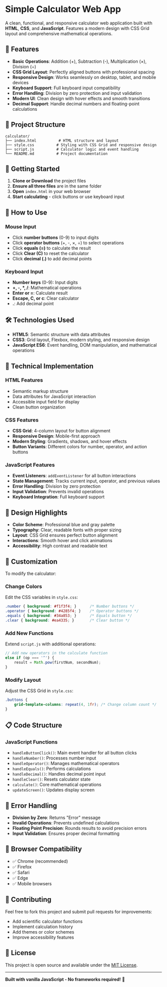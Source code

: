 # Simple Calculator Web App

A clean, functional, and responsive calculator web application built with **HTML**, **CSS**, and **JavaScript**. Features a modern design with CSS Grid layout and comprehensive mathematical operations.

## 🌟 Features

- **Basic Operations**: Addition (+), Subtraction (-), Multiplication (×), Division (÷)
- **CSS Grid Layout**: Perfectly aligned buttons with professional spacing
- **Responsive Design**: Works seamlessly on desktop, tablet, and mobile devices
- **Keyboard Support**: Full keyboard input compatibility
- **Error Handling**: Division by zero protection and input validation
- **Modern UI**: Clean design with hover effects and smooth transitions
- **Decimal Support**: Handle decimal numbers and floating-point calculations

## 📁 Project Structure

```
calculator/
├── index.html          # HTML structure and layout
├── style.css          # Styling with CSS Grid and responsive design
├── script.js          # Calculator logic and event handling
└── README.md          # Project documentation
```

## 🚀 Getting Started

1. **Clone or Download** the project files
2. **Ensure all three files** are in the same folder
3. **Open** `index.html` in your web browser
4. **Start calculating** - click buttons or use keyboard input

## 🎯 How to Use

### Mouse Input
- Click **number buttons** (0-9) to input digits
- Click **operator buttons** (+, -, ×, ÷) to select operations
- Click **equals (=)** to calculate the result
- Click **Clear (C)** to reset the calculator
- Click **decimal (.)** to add decimal points

### Keyboard Input
- **Number keys** (0-9): Input digits
- **+, -, *, /**: Mathematical operations
- **Enter or =**: Calculate result
- **Escape, C, or c**: Clear calculator
- **.**: Add decimal point

## 🛠️ Technologies Used

- **HTML5**: Semantic structure with data attributes
- **CSS3**: Grid layout, Flexbox, modern styling, and responsive design
- **JavaScript ES6**: Event handling, DOM manipulation, and mathematical operations

## 📱 Technical Implementation

### HTML Features
- Semantic markup structure
- Data attributes for JavaScript interaction
- Accessible input field for display
- Clean button organization

### CSS Features
- **CSS Grid**: 4-column layout for button alignment
- **Responsive Design**: Mobile-first approach
- **Modern Styling**: Gradients, shadows, and hover effects
- **Button Variants**: Different colors for number, operator, and action buttons

### JavaScript Features
- **Event Listeners**: `addEventListener` for all button interactions
- **State Management**: Tracks current input, operator, and previous values
- **Error Handling**: Division by zero protection
- **Input Validation**: Prevents invalid operations
- **Keyboard Integration**: Full keyboard support

## 🎨 Design Highlights

- **Color Scheme**: Professional blue and gray palette
- **Typography**: Clear, readable fonts with proper sizing
- **Layout**: CSS Grid ensures perfect button alignment
- **Interactions**: Smooth hover and click animations
- **Accessibility**: High contrast and readable text

## 🔧 Customization

To modify the calculator:

### Change Colors
Edit the CSS variables in `style.css`:
```css
.number { background: #f1f3f4; }      /* Number buttons */
.operator { background: #4285f4; }    /* Operator buttons */
.equals { background: #34a853; }      /* Equals button */
.clear { background: #ea4335; }       /* Clear button */
```

### Add New Functions
Extend `script.js` with additional operations:
```javascript
// Add new operators in the calculate function
else if (op === '^') {
    result = Math.pow(firstNum, secondNum);
}
```

### Modify Layout
Adjust the CSS Grid in `style.css`:
```css
.buttons {
    grid-template-columns: repeat(4, 1fr); /* Change column count */
}
```

## 📋 Code Structure

### JavaScript Functions
- `handleButtonClick()`: Main event handler for all button clicks
- `handleNumber()`: Processes number input
- `handleOperator()`: Manages mathematical operators
- `handleEquals()`: Performs calculations
- `handleDecimal()`: Handles decimal point input
- `handleClear()`: Resets calculator state
- `calculate()`: Core mathematical operations
- `updateScreen()`: Updates display screen

## 🐛 Error Handling

- **Division by Zero**: Returns "Error" message
- **Invalid Operations**: Prevents undefined calculations
- **Floating Point Precision**: Rounds results to avoid precision errors
- **Input Validation**: Ensures proper decimal formatting

## 📱 Browser Compatibility

- ✅ Chrome (recommended)
- ✅ Firefox
- ✅ Safari
- ✅ Edge
- ✅ Mobile browsers

## 🤝 Contributing

Feel free to fork this project and submit pull requests for improvements:
- Add scientific calculator functions
- Implement calculation history
- Add themes or color schemes
- Improve accessibility features

## 📄 License

This project is open source and available under the [MIT License](LICENSE).

---

**Built with vanilla JavaScript - No frameworks required!** 🚀
